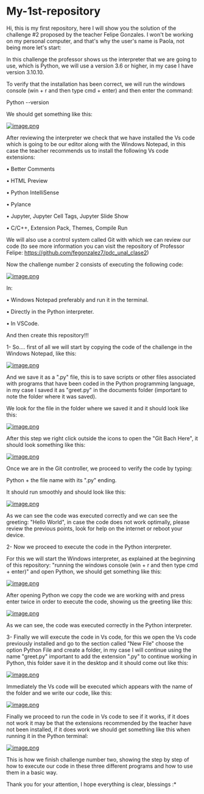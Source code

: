 # My-1st-repository
Hi, this is my first repository, here I will show you the solution of the challenge #2 proposed by the teacher Felipe Gonzales. I won't be working on my personal computer, and that's why the user's name is Paola, not being more let's start: 

In this challenge the professor shows us the interpreter that we are going to use, which is Python, we will use a version 3.6 or higher, in my case I have version 3.10.10. 

To verify that the installation has been correct, we will run the windows console (win + r and then type cmd + enter) and then enter the command: 

Python   --version 

We should get something like this: 

[![image.png](https://i.postimg.cc/prWPKcVc/image.png)](https://postimg.cc/mznxswH7)

After reviewing the interpreter we check that we have installed the Vs code which is going to be our editor along with the Windows Notepad, in this case the teacher recommends us to install the following Vs code extensions: 

•	Better Comments  

•	HTML Preview

•	Python IntelliSense

•	Pylance

•	Jupyter, Jupyter Cell Tags, Jupyter Slide Show 

•	C/C++, Extension Pack, Themes, Compile Run 

We will also use a control system called Git with which we can review our code (to see more information you can visit the repository of Professor Felipe: https://github.com/fegonzalez7/pdc_unal_clase2)   

Now the challenge number 2 consists of executing the following code: 

[![image.png](https://i.postimg.cc/vBGJKgRc/image.png)](https://postimg.cc/d7SNk0VY)

In:

•	Windows Notepad preferably and run it in the terminal.

•	Directly in the Python interpreter.

•	In VSCode.

And then create this repository!!!  

1- So.... first of all we will start by copying the code of the challenge in the Windows Notepad, like this:

[![image.png](https://i.postimg.cc/vmsk1gZ3/image.png)](https://postimg.cc/5XsnTtvC)

And we save it as a ".py" file, this is to save scripts or other files associated with programs that have been coded in the Python programming language, in my case I saved it as "greet.py" in the documents folder (important to note the folder where it was saved). 

We look for the file in the folder where we saved it and it should look like this: 

[![image.png](https://i.postimg.cc/ZYMQ8Dq9/image.png)](https://postimg.cc/JtjKmxZm)

After this step we right click outside the icons to open the "Git Bach Here", it should look something like this: 

[![image.png](https://i.postimg.cc/MTGsRy2b/image.png)](https://postimg.cc/Z91FzvqC)

Once we are in the Git controller, we proceed to verify the code by typing: 

Python + the file name with its ".py" ending. 

It should run smoothly and should look like this: 

[![image.png](https://i.postimg.cc/tgR0SnG7/image.png)](https://postimg.cc/18dY4ttZ)

As we can see the code was executed correctly and we can see the greeting: "Hello World", in case the code does not work optimally, please review the previous points, look for help on the internet or reboot your device. 

2- Now we proceed to execute the code in the Python interpreter.  

For this we will start the Windows interpreter, as explained at the beginning of this repository: "running the windows console (win + r and then type cmd + enter)" and open Python, we should get something like this: 

[![image.png](https://i.postimg.cc/J7ffw2Cf/image.png)](https://postimg.cc/mhSXCVDj)

After opening Python we copy the code we are working with and press enter twice in order to execute the code, showing us the greeting like this: 

[![image.png](https://i.postimg.cc/R0pYgPTb/image.png)](https://postimg.cc/hJxMj169)

As we can see, the code was executed correctly in the Python interpreter. 

3- Finally we will execute the code in Vs code, for this we open the Vs code previously installed and go to the section called "New File" choose the option Python File and create a folder, in my case I will continue using the name "greet.py" important to add the extension ".py" to continue working in Python, this folder save it in the desktop and it should come out like this: 

[![image.png](https://i.postimg.cc/prz1XPMg/image.png)](https://postimg.cc/gLcKgFJD)

Immediately the Vs code will be executed which appears with the name of the folder and we write our code, like this: 

[![image.png](https://i.postimg.cc/zXwPsDjh/image.png)](https://postimg.cc/D8ZgsTRf)

Finally we proceed to run the code in Vs code to see if it works, if it does not work it may be that the extensions recommended by the teacher have not been installed, if it does work we should get something like this when running it in the Python terminal: 

[![image.png](https://i.postimg.cc/8zKwG7r7/image.png)](https://postimg.cc/PCD1zryH)

This is how we finish challenge number two, showing the step by step of how to execute our code in these three different programs and how to use them in a basic way. 

Thank you for your attention, I hope everything is clear, blessings :* 
